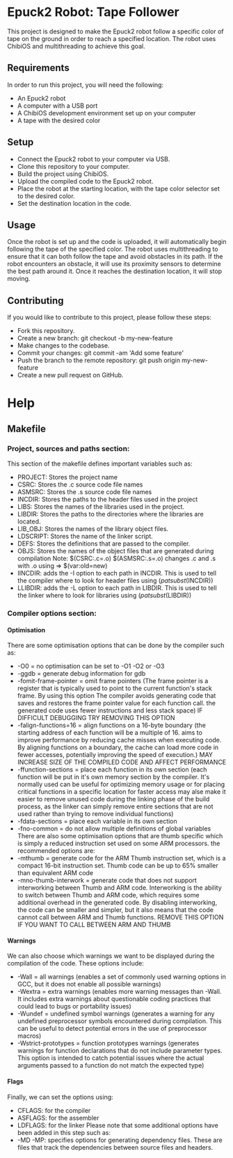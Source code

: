 # Epuck2 Robot: Tape Follower
This project is designed to make the Epuck2 robot follow a specific color of tape on the ground in order to reach a specified location. The robot uses ChibiOS and multithreading to achieve this goal.

## Requirements
In order to run this project, you will need the following:
- An Epuck2 robot
- A computer with a USB port
- A ChibiOS development environment set up on your computer
- A tape with the desired color

## Setup
- Connect the Epuck2 robot to your computer via USB.
- Clone this repository to your computer.
- Build the project using ChibiOS.
- Upload the compiled code to the Epuck2 robot.
- Place the robot at the starting location, with the tape color selector set to the desired color.
- Set the destination location in the code.

## Usage
Once the robot is set up and the code is uploaded, it will automatically begin following the tape of the specified color. The robot uses multithreading to ensure that it can both follow the tape and avoid obstacles in its path.
If the robot encounters an obstacle, it will use its proximity sensors to determine the best path around it. Once it reaches the destination location, it will stop moving.

## Contributing
If you would like to contribute to this project, please follow these steps:
- Fork this repository.
- Create a new branch: git checkout -b my-new-feature
- Make changes to the codebase.
- Commit your changes: git commit -am 'Add some feature'
- Push the branch to the remote repository: git push origin my-new-feature
- Create a new pull request on GitHub.
  
# Help
## Makefile
### Project, sources and paths section:
This section of the makefile defines important variables such as:
- PROJECT: Stores the project name
- CSRC: Stores the .c source code file names
- ASMSRC: Stores the .s source code file names
- INCDIR: Stores the paths to the header files used in the project
- LIBS: Stores the names of the libraries used in the project.
- LIBDIR: Stores the paths to the directories where the libraries are located.
- LIB_OBJ: Stores the names of the library object files.
- LDSCRIPT: Stores the name of the linker script.
- DEFS: Stores the definitions that are passed to the compiler.
- OBJS: Stores the names of the object files that are generated during compilation
Note: $(CSRC:.c=.o) $(ASMSRC:.s=.o)	changes .c and .s with .o using => $(var:old=new)
- IINCDIR: adds the -I option to each path in INCDIR. This is used to tell the compiler where to look for header files using $(patsubst %,-I%,$(INCDIR))
- LLIBDIR: adds the -L option to each path in LIBDIR. This is used to tell the linker where to look for libraries using $(patsubst %,-L%,$(LIBDIR))

### Compiler options section:
#### Optimisation
There are some optimisation options that can be done by the compiler such as:
- -O0 = no optimisation can be set to -O1 -O2 or -O3
- -ggdb = generate debug information for gdb
- -fomit-frame-pointer = omit frame pointers (The frame pointer is a register that is typically 
used to point to the current function's stack frame. By using this option The compiler avoids generating code that saves and restores the frame pointer value for each function call.
the generated code uses fewer instructions and less stack space)
                        IF DIFFICULT DEBUGGING TRY REMOVING THIS OPTION
- -falign-functions=16 = align functions on a 16-byte boundary (the starting address of each function will be a multiple of 16. aims to improve performance by reducing cache misses when executing code. By aligning functions on a boundary, the cache can load more code in fewer accesses, potentially improving the speed of execution.)
                MAY INCREASE SIZE OF THE COMPILED CODE AND AFFECT PERFORMANCE 
- -ffunction-sections = place each function in its own section (each function will be put in it's own memory section by the compiler. It's normally used can be useful for optimizing memory usage or for placing critical functions in a specific location for faster access may alse make it easier to remove unused code during the linking phase of the build process, as the linker can simply remove entire sections that are not used rather than trying to remove individual functions)
- -fdata-sections = place each variable in its own section
- -fno-common = do not allow multiple definitions of global variables
There are also some optimisation options that are thumb specific which is simply a reduced instruction set used on some ARM processors. the recommended options are:
- -mthumb = generate code for the ARM Thumb instruction set, which is a compact 16-bit instruction set. Thumb code can be up to 65% smaller than equivalent ARM code
- -mno-thumb-interwork = generate code that does not support interworking between Thumb and ARM code. Interworking is the ability to switch between Thumb and ARM code, which requires some additional overhead in the generated code. By disabling interworking, the code can be smaller and simpler, but it also means that the code cannot call between ARM and Thumb functions.
                    REMOVE THIS OPTION IF YOU WANT TO CALL BETWEEN ARM AND THUMB
#### Warnings
We can also choose which warnings we want to be displayed during the compilation of the code. These options include:
- -Wall = all warnings (enables a set of commonly used warning options in GCC, but it does not enable all possible warnings)
- -Wextra = extra warnings (enables more warning messages than -Wall. It includes extra warnings about questionable coding practices that could lead to bugs or portability issues)
- -Wundef = undefined symbol warnings (generates a warning for any undefined preprocessor symbols encountered during compilation. This can be useful to detect potential errors in the use of preprocessor macros)
- -Wstrict-prototypes = function prototypes warnings (generates warnings for function declarations that do not include parameter types. This option is intended to catch potential issues where the actual arguments passed to a function do not match the expected type)

#### Flags
Finally, we can set the options using:
- CFLAGS: for the compiler
- ASFLAGS: for the assembler
- LDFLAGS: for the linker
Please note that some additional options have been added in this step such as:
- -MD -MP: specifies options for generating dependency files. These are files that track the dependencies between source files and headers.
